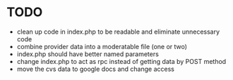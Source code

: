 ﻿TODO
=======

- clean up code in index.php to be readable and eliminate unnecessary code
- combine provider data into a moderatable file (one or two)
- index.php should have better named parameters
- change index.php to act as rpc instead of getting data by POST method
- move the cvs data to google docs and change access